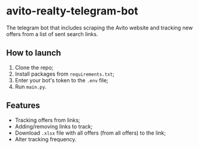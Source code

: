 # avito-realty-telegram-bot

The telegram bot that includes scraping the Avito website and tracking new offers from a list of sent search links.

## How to launch

1. Clone the repo;
2. Install packages from `requirements.txt`;
3. Enter your bot's token to the `.env` file;
4. Run `main.py`.

## Features

- Tracking offers from links;
- Adding/removing links to track;
- Download `.xlsx` file with all offers (from all offers) to the link;
- Alter tracking frequency.
